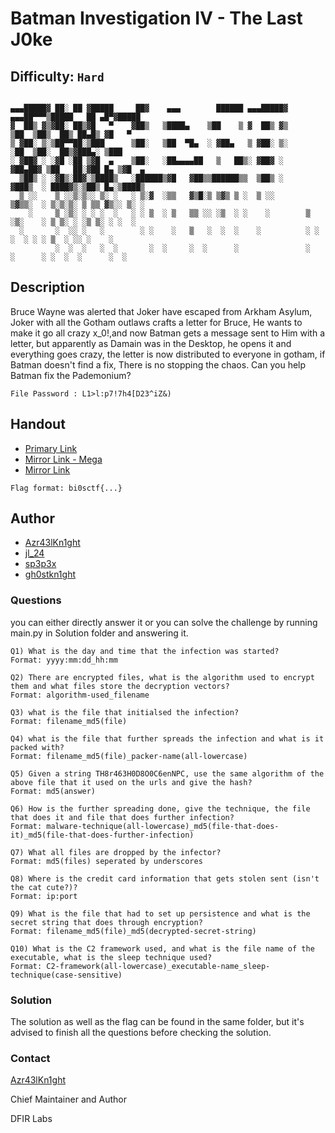 # Batman Investigation IV - The Last J0ke
## Difficulty: `Hard`

```

▄▄▄█████▓ ██░ ██ ▓█████     ██▓    ▄▄▄        ██████ ▄▄▄█████▓    ▄▄▄██▀▀▀▒█████   ██ ▄█▀▓█████ 
▓  ██▒ ▓▒▓██░ ██▒▓█   ▀    ▓██▒   ▒████▄    ▒██    ▒ ▓  ██▒ ▓▒      ▒██  ▒██▒  ██▒ ██▄█▒ ▓█   ▀ 
▒ ▓██░ ▒░▒██▀▀██░▒███      ▒██░   ▒██  ▀█▄  ░ ▓██▄   ▒ ▓██░ ▒░      ░██  ▒██░  ██▒▓███▄░ ▒███   
░ ▓██▓ ░ ░▓█ ░██ ▒▓█  ▄    ▒██░   ░██▄▄▄▄██   ▒   ██▒░ ▓██▓ ░    ▓██▄██▓ ▒██   ██░▓██ █▄ ▒▓█  ▄ 
  ▒██▒ ░ ░▓█▒░██▓░▒████▒   ░██████▒▓█   ▓██▒▒██████▒▒  ▒██▒ ░     ▓███▒  ░ ████▓▒░▒██▒ █▄░▒████▒
  ▒ ░░    ▒ ░░▒░▒░░ ▒░ ░   ░ ▒░▓  ░▒▒   ▓▒█░▒ ▒▓▒ ▒ ░  ▒ ░░       ▒▓▒▒░  ░ ▒░▒░▒░ ▒ ▒▒ ▓▒░░ ▒░ ░
    ░     ▒ ░▒░ ░ ░ ░  ░   ░ ░ ▒  ░ ▒   ▒▒ ░░ ░▒  ░ ░    ░        ▒ ░▒░    ░ ▒ ▒░ ░ ░▒ ▒░ ░ ░  ░
  ░       ░  ░░ ░   ░        ░ ░    ░   ▒   ░  ░  ░    ░          ░ ░ ░  ░ ░ ░ ▒  ░ ░░ ░    ░   
          ░  ░  ░   ░  ░       ░  ░     ░  ░      ░               ░   ░      ░ ░  ░  ░      ░  ░
```

## Description
Bruce Wayne was alerted that Joker have escaped from Arkham Asylum, Joker with all the Gotham outlaws crafts a letter for Bruce, He wants to make it go all crazy x_0!,and now Batman gets a message sent to Him with a letter, but apparently as Damain was in the Desktop, he opens it and everything goes crazy, the letter is now distributed to everyone in gotham, if Batman doesn't find a fix, There is no stopping the chaos. Can you help Batman fix the Pademonium? 


`File Password : L1>l:p7!7h4[D23^iZ&)`

## Handout
+ [Primary Link](https://www.dropbox.com/scl/fi/rrru18br1a1c8nk4hownm/challf1le.zip?rlkey=x3kxgmhlmkhrfrrojiop43qd8&dl=0)
+ [Mirror Link - Mega](https://mega.nz/file/Ya9SWSDY#gqKgvUy2YxUdcTaRVdkv7K4J410-XXodWbZYF5nBOnY)
+ [Mirror Link](https://amritauniv-my.sharepoint.com/:u:/g/personal/inctfj_am_amrita_edu/EZdCwdTgK79No909OKYpHfEB1G_bTJYV007oWg8_FbdK3A)

`Flag format: bi0sctf{...}`

## Author
- [Azr43lKn1ght](https://twitter.com/Azr43lKn1ght)
- [jl_24](https://twitter.com/j0hith)
- [sp3p3x](https://twitter.com/sp3p3x)
- [gh0stkn1ght](https://twitter.com/mspr75)

### Questions

you can either directly answer it or you can solve the challenge by running main.py in Solution folder and answering it.

```
Q1) What is the day and time that the infection was started?
Format: yyyy:mm:dd_hh:mm

Q2) There are encrypted files, what is the algorithm used to encrypt them and what files store the decryption vectors?
Format: algorithm-used_filename

Q3) what is the file that initialsed the infection?
Format: filename_md5(file)

Q4) what is the file that further spreads the infection and what is it packed with?
Format: filename_md5(file)_packer-name(all-lowercase)

Q5) Given a string TH8r463H0D8O0C6enNPC, use the same algorithm of the above file that it used on the urls and give the hash?
Format: md5(answer)

Q6) How is the further spreading done, give the technique, the file that does it and file that does further infection?
Format: malware-technique(all-lowercase)_md5(file-that-does-it)_md5(file-that-does-further-infection)

Q7) What all files are dropped by the infector?
Format: md5(files) seperated by underscores

Q8) Where is the credit card information that gets stolen sent (isn't the cat cute?)?
Format: ip:port

Q9) What is the file that had to set up persistence and what is the secret string that does through encryption?
Format: filename_md5(file)_md5(decrypted-secret-string)

Q10) What is the C2 framework used, and what is the file name of the executable, what is the sleep technique used?
Format: C2-framework(all-lowercase)_executable-name_sleep-technique(case-sensitive)
```

### Solution

The solution as well as the flag can be found in the same folder, but it's advised to finish all the questions before checking the solution.

### Contact

[Azr43lKn1ght](https://twitter.com/Azr43lKn1ght)

Chief Maintainer and Author

DFIR Labs